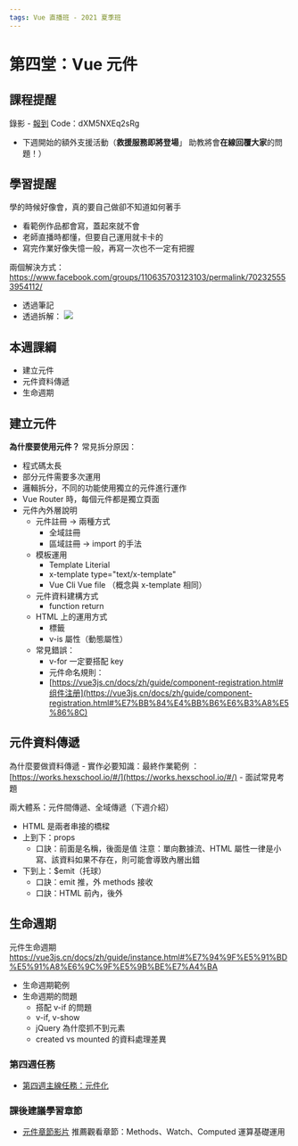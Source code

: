 ```yaml
---
tags: Vue 直播班 - 2021 夏季班
---
```


# 第四堂：Vue 元件

## 課程提醒

錄影 -  [報到](https://rpg.hexschool.com/training/18/calendar)  Code：dXM5NXEq2sRg

- 下週開始的額外支援活動（**救援服務即將登場**」
助教將會**在線回覆大家**的問題！）


## 學習提醒

學的時候好像會，真的要自己做卻不知道如何著手
- 看範例作品都會寫，蓋起來就不會
- 老師直播時都懂，但要自己運用就卡卡的
- 寫完作業好像失憶一般，再寫一次也不一定有把握

兩個解決方式：https://www.facebook.com/groups/110635703123103/permalink/702325553954112/
- 透過筆記
- 透過拆解：
![](https://i.imgur.com/pggZigI.png)



## 本週課綱

* 建立元件
* 元件資料傳遞
* 生命週期


## 建立元件
**為什麼要使用元件？**
常見拆分原因：
* 程式碼太長
* 部分元件需要多次運用
* 邏輯拆分，不同的功能使用獨立的元件進行運作
* Vue Router 時，每個元件都是獨立頁面
* 元件內外層說明
    * 元件註冊 -> 兩種方式
        * 全域註冊
        * 區域註冊 -> import 的手法
    * 模板運用
        * Template Literial
        * x-template type="text/x-template"
        * Vue Cli Vue file （概念與 x-template 相同）
    * 元件資料建構方式
        * function return
    * HTML 上的運用方式
        * 標籤
        * v-is 屬性（動態屬性）
    * 常見錯誤：
        * v-for 一定要搭配 key
        * 元件命名規則：
        *  [https://vue3js.cn/docs/zh/guide/component-registration.html#组件注册](https://vue3js.cn/docs/zh/guide/component-registration.html#%E7%BB%84%E4%BB%B6%E6%B3%A8%E5%86%8C) 


## 元件資料傳遞
為什麼要做資料傳遞
	- 實作必要知識：最終作業範例 ： [https://works.hexschool.io/#/](https://works.hexschool.io/#/) 
	- 面試常見考題
        
兩大體系：元件間傳遞、全域傳遞（下週介紹）
* HTML 是兩者串接的橋樑
* 上到下：props
	* 口訣：前面是名稱，後面是值 注意：單向數據流、HTML 屬性一律是小寫、該資料如果不存在，則可能會導致內層出錯
* 下到上：$emit（托球）
	* 口訣：emit 推，外 methods 接收
	* 口訣：HTML 前內，後外

## 生命週期
元件生命週期
https://vue3js.cn/docs/zh/guide/instance.html#%E7%94%9F%E5%91%BD%E5%91%A8%E6%9C%9F%E5%9B%BE%E7%A4%BA

* 生命週期範例
* 生命週期的問題
	* 搭配 v-if 的問題 <keep-alive>
	* v-if, v-show
	* jQuery 為什麼抓不到元素
	* created vs mounted 的資料處理差異


### 第四週任務
*  [第四週主線任務：元件化](https://rpg.hexschool.com/training/18/task?type=detail&id=182) 


### 課後建議學習章節
*  [元件章節影片](https://courses.hexschool.com/courses/vue-2021/lectures/31863178) 
推薦觀看章節：Methods、Watch、Computed 運算基礎運用